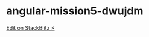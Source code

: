 # angular-mission5-dwujdm

[Edit on StackBlitz ⚡️](https://stackblitz.com/edit/angular-mission5-dwujdm)